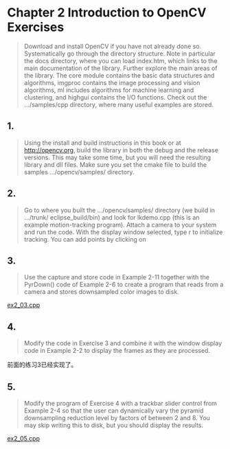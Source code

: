 # Chapter 2 Introduction to OpenCV Exercises

>Download and install OpenCV if you have not already done so. Systematically go through the directory structure. Note in particular the docs directory, where you can load index.htm, which links to the main documentation of the library. Further explore the main areas of the library. The core module contains the basic data structures and algorithms, imgproc contains the image processing and vision algorithms, ml includes algorithms for machine learning and clustering, and highgui contains the I/O functions. Check out the .../samples/cpp directory, where many useful examples are stored.

## 1.
>Using the install and build instructions in this book or at http://opencv.org, build the library in both the debug and the release versions. This may take some time, but you will need the resulting library and dll files. Make sure you set the cmake file to build the samples .../opencv/samples/ directory.


## 2.
>Go to where you built the .../opencv/samples/ directory (we build in .../trunk/ eclipse_build/bin) and look for lkdemo.cpp (this is an example motion-tracking program). Attach a camera to your system and run the code. With the display window selected, type r to initialize tracking. You can add points by clicking on


## 3.
>Use the capture and store code in Example 2-11 together with the PyrDown() code of Example 2-6 to create a program that reads from a camera and stores downsampled color images to disk.

[ex2_03.cpp](ex2_03.cpp)


## 4.
>Modify the code in Exercise 3 and combine it with the window display code in Example 2-2 to display the frames as they are processed.

前面的练习3已经实现了。

## 5.
>Modify the program of Exercise 4 with a trackbar slider control from Example 2-4 so that the user can dynamically vary the pyramid downsampling reduction level by factors of between 2 and 8. You may skip writing this to disk, but you should display the results.

[ex2_05.cpp](ex2_05.cpp)
